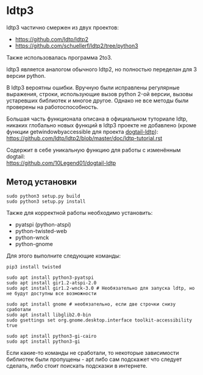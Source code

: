 ldtp3
============

ldtp3 частично смержен из двух проектов: 
- https://github.com/ldtp/ldtp2 
- https://github.com/schuellerf/ldtp2/tree/python3

Также использовалась программа 2to3. 

ldtp3 является аналогом обычного ldtp2, но полностью переделан для 3 версии python. 

В ldtp3 вероятны ошибки. Вручную были исправлены регулярные выражения, строки, использующие вызов python 2-ой версии, вызовы устаревших библиотек и многое другое. Однако не все методы были проверены на работоспособность.

Большая часть функционала описана в официальном туториале ldtp, никаких глобально новых функций в ldtp3 проекте не добавлено (кроме функции getwindowbyaccessible для проекта [dogtail-ldtp](https://github.com/10Legend01/dogtail-ldtp)): \
https://github.com/ldtp/ldtp2/blob/master/doc/ldtp-tutorial.rst

Содержит в себе уникальную функцию для работы с изменённым dogtail: \
https://github.com/10Legend01/dogtail-ldtp

## Метод установки
```shell
sudo python3 setup.py build
sudo python3 setup.py install
```

Также для корректной работы необходимо установить:
- pyatspi (python-atspi)
- python-twisted-web
- python-wnck
- python-gnome

Для этого выполните следующие команды:
```shell
pip3 install twisted

sudo apt install python3-pyatspi
sudo apt install gir1.2-atspi-2.0
sudo apt install gir1.2-wnck-3.0 # Необязательно для запуска ldtp, но не будут доступны все возможности

sudo apt install gnome # необязательно, если две строчки снизу сработали
sudo apt install libglib2.0-bin
sudo gsettings set org.gnome.desktop.interface toolkit-accessibility true

sudo apt install python3-gi-cairo
sudo apt install python3-gi
```
Если какие-то команды не сработали, то некоторые зависимости библиотек были пропущены - apt либо сам подскажет что следует сделать, либо стоит поискать подсказки в интернете.
